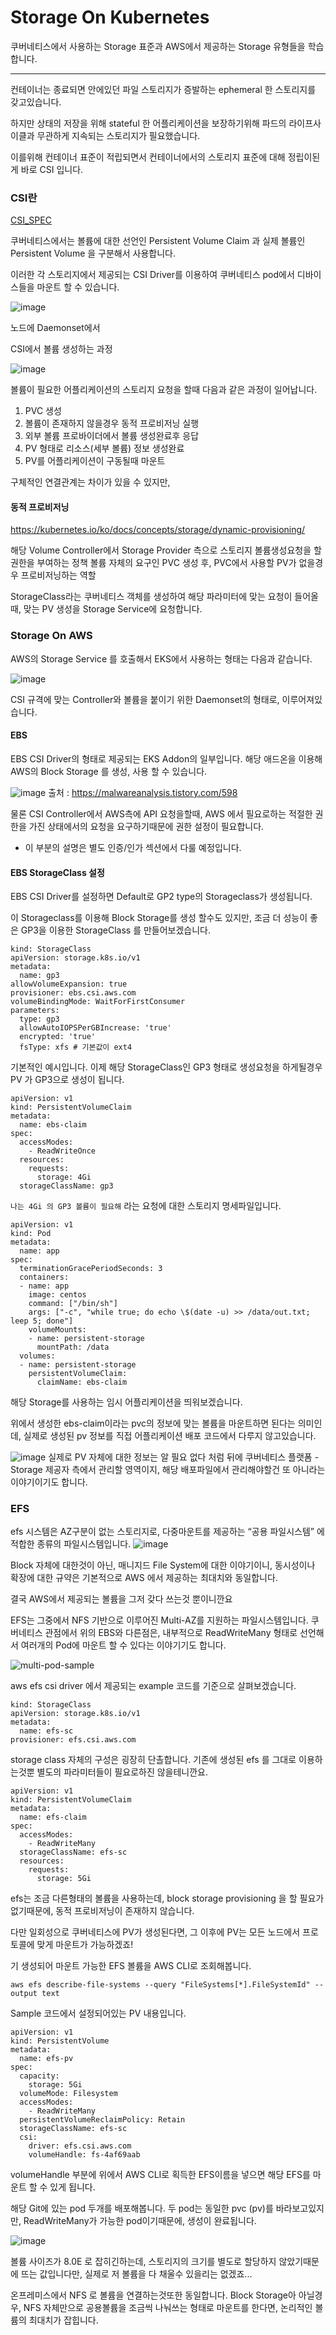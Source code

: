 # Storage On Kubernetes

쿠버네티스에서 사용하는 Storage 표준과 AWS에서 제공하는 Storage 유형들을 학습합니다.

---

컨테이너는 종료되면 안에있던 파일 스토리지가 증발하는 ephemeral 한 스토리지를 갖고있습니다.

하지만 상태의 저장을 위해 stateful 한 어플리케이션을 보장하기위해 파드의 라이프사이클과 무관하게 지속되는 스토리지가 필요했습니다.

이를위해 컨테이너 표준이 적립되면서 컨테이너에서의 스토리지 표준에 대해 정립이된게 바로 CSI 입니다.



### CSI란


[CSI_SPEC](https://github.com/container-storage-interface/spec)




쿠버네티스에서는 볼륨에 대한 선언인 Persistent Volume Claim 과 실제 볼륨인 Persistent Volume 을 구분해서 사용합니다.

이러한 각 스토리지에서 제공되는 CSI Driver를 이용하여 쿠버네티스 pod에서 디바이스들을 마운트 할 수 있습니다.

![image](https://apimin.montkim.com/cdn/blog/images/AEWS/week3/EKS_Storage/Untitled.png)

노드에 Daemonset에서 



CSI에서 볼륨 생성하는 과정

![image](https://apimin.montkim.com/cdn/blog/images/CSI/Untitled1.png)

볼륨이 필요한 어플리케이션의 스토리지 요청을 할때 다음과 같은 과정이 일어납니다.
1. PVC 생성
2. 볼륨이 존재하지 않을경우 동적 프로비저닝 실행
3. 외부 볼륨 프로바이더에서 볼륨 생성완료후 응답
4. PV 형태로 리소스(세부 볼륨) 정보 생성완료
5. PV를 어플리케이션이 구동될때 마운트

구체적인 연결관계는 차이가 있을 수 있지만, 



#### 동적 프로비저닝
https://kubernetes.io/ko/docs/concepts/storage/dynamic-provisioning/

해당 Volume Controller에서 Storage Provider 측으로 스토리지 볼륨생성요청을 할 권한을 부여하는 정책
볼륨 자체의 요구인 PVC 생성 후, PVC에서 사용할 PV가 없을경우 프로비저닝하는 역할

StorageClass라는 쿠버네티스 객체를 생성하여 해당 파라미터에 맞는 요청이 들어올때, 맞는 PV 생성을 Storage Service에 요청합니다.



### Storage On AWS

AWS의 Storage Service 를 호출해서 EKS에서 사용하는 형태는 다음과 같습니다.

![image](https://apimin.montkim.com/cdn/blog/images/AEWS/week3/EKS_Storage/Untitled1.png)

CSI 규격에 맞는 Controller와 볼륨을 붙이기 위한 Daemonset의 형태로, 이루어져있습니다.




#### EBS

EBS CSI Driver의 형태로 제공되는 EKS Addon의 일부입니다.
해당 애드온을 이용해 AWS의 Block Storage 를 생성, 사용 할 수 있습니다.

![image](https://apimin.montkim.com/cdn/blog/images/AEWS/week3/EKS_Storage/Untitled5.png)
출처 : https://malwareanalysis.tistory.com/598


물론 CSI Controller에서 AWS측에 API 요청을할때, AWS 에서 필요로하는 적절한 권한을 가진 상태에서의 요청을 요구하기때문에 권한 설정이 필요합니다.

- 이 부분의 설명은 별도 인증/인가 섹션에서 다룰 예정입니다.



#### EBS StorageClass 설정

EBS CSI Driver를 설정하면 Default로 GP2 type의 Storageclass가 생성됩니다.

이 Storageclass를 이용해 Block Storage를 생성 할수도 있지만, 조금 더 성능이 좋은 GP3을 이용한 StorageClass 를 만들어보겠습니다.

```
kind: StorageClass
apiVersion: storage.k8s.io/v1
metadata:
  name: gp3
allowVolumeExpansion: true
provisioner: ebs.csi.aws.com
volumeBindingMode: WaitForFirstConsumer
parameters:
  type: gp3
  allowAutoIOPSPerGBIncrease: 'true'
  encrypted: 'true'
  fsType: xfs # 기본값이 ext4
```


기본적인 예시입니다.
이제 해당 StorageClass인 GP3 형태로 생성요청을 하게될경우 PV 가 GP3으로 생성이 됩니다.


```
apiVersion: v1
kind: PersistentVolumeClaim
metadata:
  name: ebs-claim
spec:
  accessModes:
    - ReadWriteOnce
  resources:
    requests:
      storage: 4Gi
  storageClassName: gp3
```

`나는 4Gi 의 GP3 볼륨이 필요해` 라는 요청에 대한 스토리지 명세파일입니다.


```
apiVersion: v1
kind: Pod
metadata:
  name: app
spec:
  terminationGracePeriodSeconds: 3
  containers:
  - name: app
    image: centos
    command: ["/bin/sh"]
    args: ["-c", "while true; do echo \$(date -u) >> /data/out.txt; leep 5; done"]
    volumeMounts:
    - name: persistent-storage
      mountPath: /data
  volumes:
  - name: persistent-storage
    persistentVolumeClaim:
      claimName: ebs-claim
```

해당 Storage를 사용하는 임시 어플리케이션을 띄워보겠습니다.

위에서 생성한 ebs-claim이라는 pvc의 정보에 맞는 볼륨을 마운트하면 된다는 의미인데, 실제로 생성된 pv 정보를 직접 어플리케이션 배포 코드에서 다루지 않고있습니다.

![image](https://i.namu.wiki/i/XDVrtVbJXtd059R9AP5CZlgU20ADGGN5tgzuT30Fj393vb08IGrLDOxTOfIe15ZdU0nAVsvFcBiAPe3PeHi_aQ.webp)
실제로 PV 자체에 대한 정보는 알 필요 없다
처럼 뒤에 쿠버네티스 플랫폼 - Storage 제공자 측에서 관리할 영역이지, 해당 배포파일에서 관리해야할건 또 아니라는 이야기이기도 합니다.

### EFS

efs 시스템은 AZ구분이 없는 스토리지로, 다중마운트를 제공하는 “공용 파일시스템” 에 적합한 종류의 파일시스템입니다.
![image](https://apimin.montkim.com/cdn/blog/images/AEWS/week3/EKS_Storage/Untitled16.png)

Block 자체에 대한것이 아닌, 매니지드  File System에 대한 이야기이니, 동시성이나 확장에 대한 규약은 기본적으로 AWS 에서 제공하는 최대치와 동일합니다.

결국 AWS에서 제공되는 볼륨을 그저 갖다 쓰는것 뿐이니깐요

EFS는 그중에서 NFS 기반으로 이루어진 Multi-AZ를 지원하는 파일시스템입니다.
쿠버네티스 관점에서 위의 EBS와 다른점은, 내부적으로 ReadWriteMany 형태로 선언해서 여러개의 Pod에 마운트 할 수 있다는 이야기기도 합니다.


![multi-pod-sample](https://github.com/kubernetes-sigs/aws-efs-csi-driver/tree/master/examples/kubernetes/multiple_pods)

aws efs csi driver 에서 제공되는 example 코드를 기준으로 살펴보겠습니다.

```
kind: StorageClass
apiVersion: storage.k8s.io/v1
metadata:
  name: efs-sc
provisioner: efs.csi.aws.com
```


storage class 자체의 구성은 굉장히 단촐합니다.
기존에 생성된 efs 를 그대로 이용하는것뿐 별도의 파라미터들이 필요로하진 않을테니깐요.


```
apiVersion: v1
kind: PersistentVolumeClaim
metadata:
  name: efs-claim
spec:
  accessModes:
    - ReadWriteMany
  storageClassName: efs-sc
  resources:
    requests:
      storage: 5Gi
```

efs는 조금 다른형태의 볼륨을 사용하는데, 
block storage provisioning 을 할 필요가 없기때문에, 동적 프로비저닝이 존재하지 않습니다.

다만 일회성으로 쿠버네티스에 PV가 생성된다면, 그 이후에 PV는 모든 노드에서 프로토콜에 맞게 마운트가 가능하겠죠!

기 생성되어 마운트 가능한 EFS 볼륨을 AWS CLI로 조회해봅니다.
```
aws efs describe-file-systems --query "FileSystems[*].FileSystemId" --output text
```

Sample 코드에서 설정되어있는  PV 내용입니다.

```
apiVersion: v1
kind: PersistentVolume
metadata:
  name: efs-pv
spec:
  capacity:
    storage: 5Gi
  volumeMode: Filesystem
  accessModes:
    - ReadWriteMany
  persistentVolumeReclaimPolicy: Retain
  storageClassName: efs-sc
  csi:
    driver: efs.csi.aws.com
    volumeHandle: fs-4af69aab
```


volumeHandle 부분에 위에서 AWS CLI로 획득한 EFS이름을 넣으면 해당 EFS를 마운트 할 수 있게 됩니다.

해당 Git에 있는 pod 두개를 배포해봅니다.
두 pod는 동일한 pvc (pv)를 바라보고있지만, ReadWriteMany가 가능한 pod이기때문에, 생성이 완료됩니다.

![image](https://apimin.montkim.com/cdn/blog/images/AEWS/week3/EKS_Storage/Untitled17.png)

볼륨 사이즈가 8.0E 로 잡히긴하는데, 
스토리지의 크기를 별도로 할당하지 않았기때문에 뜨는 값입니다만, 실제로 저 볼륨을 다 채울수 있을리는 없겠죠...

온프레미스에서 NFS 로 볼륨을 연결하는것또한 동일합니다.
Block Storage아 아닐경우, NFS 자체만으로 공용볼륨을 조금씩 나눠쓰는 형태로 마운트를 한다면, 논리적인 볼륨의 최대치가 잡힙니다.


